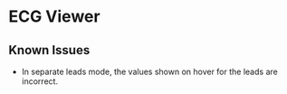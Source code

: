 # ECG Viewer



## Known Issues
- In separate leads mode, the values shown on hover for the leads are incorrect.
